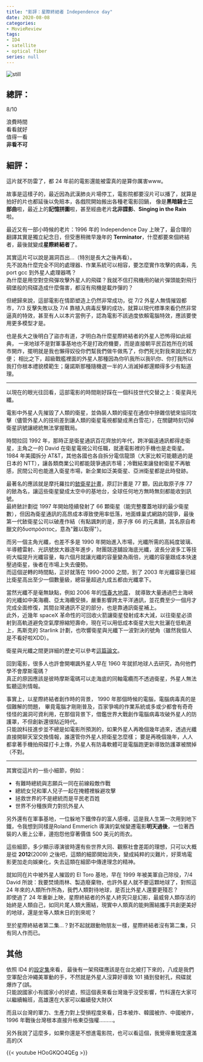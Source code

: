 ```yaml
---
title: "影評：星際終結者 Independence day"
date: 2020-08-08
categories:
- MovieReview
tags:
- ID4
- satellite
- optical fiber
series: null
---
```


![still](/images/movie/independenceday.jpg)

## 總評：

8/10

浪費時間  
看看就好  
值得一看  
**非看不可**  
<!--more-->

## 細評：

這片就不防雷了，都 24 年前的電影還能被雷真的是算你厲害www。

故事是這樣子的，最近因為武漢肺炎片場停工，電影院都要沒片可以播了，就算是拍好的片也都延後以免賠本，各戲院開始搬出各種老電影回鍋，
像是**黑暗騎士三部曲**啦，最近上的**記憶拼圖**啦，甚至經曲老片**北非諜影**、**Singing in the Rain** 啦。

最近又有一部小時候的老片：1996 年的 Independence Day 上映了，最合理的翻譯其實是獨立紀念日，但受惠稍微早幾年的 **Terminator**，什麼都要來個終結者，最後就變成**星際終結者**了。

其實這片可以說是漏洞百出…（特別是長大之後再看）。  
先不說為什麼完全不同的處理器、作業系統可以相容，要怎麼實作攻擊的病毒，先 port gcc 到外星人處理器嗎？  
為什麼是用空對空飛彈攻擊外星人的飛碟？我就不信打飛機用的破片彈頭能對飛行碉堡般的飛碟造成什麼傷害，都沒有飛機是載炸彈的？  

但總歸來說，這部電影在情節塑造上仍然非常成功，從 7/2 外星人無情摧毀都市，7/3 反擊失敗以及 7/4 靠植入病毒反擊的成功，就算以現代標準來看仍然非常逼真的特效，甚至有人以本片當例子，認為電影不該過度依賴電腦特效，應該要使用更多模型才是。

也是長大之後明白了盜亦有道，才明白為什麼星際終結者的外星人恐怖得如此經典，
一來地球不是對軍事基地也不是打政府機要，而是直接朝平民百姓所在的城市開炸，擺明就是我也懶得奴役你們幫我們做牛做馬了，你們死光對我來說比較方便；
相比之下，超級戰艦裡面的外星人那種因為你叭我所以我叭你、你打我所以我打你根本禮貌模範生；薩諾斯那種隨機選一半的人消滅掉都還顯得多少有點道理。

----

以現在的眼光往回看，這部電影的時間剛好踩在一個科技世代交替之上：衛星與光纖。

電影中外星人先摧毀了人類的衛星，並偽裝人類的衛星在通信中摻雜信號來協同攻擊（儘管外星人的技術差到讓人類的衛星電視都變成黑白雪花），在關鍵時刻切掉衛星訊號讓總統無法掌握戰局。

時間拉回 1992 年，那時正是衛星通訊百花齊放的年代，跨洋偏遠通訊都得走衛星，主角之一的 David 在衛星電視公司任職，就連電影裡的手機也是走衛星。  
1984 年美國拆分 AT&T，其他各國也各自拆分電信龍頭（大家比較可能聽過的是日本的 NTT），讓各類商業公司都能競爭通訊市場；冷戰結束讓發射衛星不再敏感，民間公司也能進入衛星市場，新企業如泛美衛星、亞洲衛星都是此時發跡。  

最著名的應該就是摩托羅拉的[銥衛星計畫](https://en.wikipedia.org/wiki/Iridium_satellite_constellation)，原訂計畫是 77 顆，因此取原子序 77 的銥為名，讓這些衛星變成太空中的基地台，全球任何地方無時無刻都能收到訊號。  
最終銥計劃從 1997 年開始陸續發射了 66 顆衛星（能完整覆蓋地球的最少衛星數），但因為衛星通訊的高昂成本導致使用率低落，地面蜂巢式網路的競爭，最後第一代銥衛星公司以破產作結（有點諷刺的是，原子序 66 的元素鏑，其名原自希臘文的δυσπρόσιτος，意為"難以取得"）。

而另一個主角光纖，也差不多是 1990 年開始進入市場，光纖所需的高純度玻璃、半導體雷射、光訊號放大器逐年進步，財團競逐舖設海底光纖，波長分波多工等技術大幅提升光纖容量，每六個月就讓光纖的容量變為兩倍，光纖的容量跟成本快速壓過衛星，後者在市場上失去優勢。  
而這個逆轉的時間點，正好就落在 1990-2000 之間，到了 2003 年光纖容量已經比衛星高出至少一個數量級，總容量超過九成五都由光纖拿下。

當然光纖不是毫無缺點，例如 2006 年的[恆春大地震](https://en.wikipedia.org/wiki/2006_Hengchun_earthquakes)，
就導致大量通過巴士海峽的光纖如中美海纜、亞太海纜受損，嚴重影響跨太平洋通訊，並花費至少一個月才完成全面修復，其間台灣通訊不足的部分，也是靠通訊衛星補上。  
此外，近幾年 spaceX 革命性的可回收火箭讓衛星發射成本大減，以往衛星必須射到高軌道避免空氣摩擦縮短壽命，現在可以用低成本衛星大批大批灑在低軌道上，馬斯克的 Starlink 計劃，也吹響衛星與光纖下一波對決的號角（雖然我個人是不看好啦XDD）。

衛星與光纖之間更詳細的歷史可以參考[這篇論文](https://www.researchgate.net/publication/227658124_International_Competition_Between_Satellite_and_Fiber_Optic_Carriers_A_Geographic_Perspective)。

回到電影，很多人也許會開嘲諷外星人早在 1960 年就抓地球人去研究，為何他們學不會摩斯電碼？  
真正的原因應該是彼時摩斯電碼可以走海底的同軸電纜而不透過衛星，外星人無法監聽這則情報。

事實上，以星際終結者創作時的背景， 1990 年那個時候的電腦，電腦病毒真的是個難解的問題，
畢竟電腦才剛剛普及，百家爭鳴的作業系統或多或少都會有奇奇怪怪的漏洞可資利用，在那個背景下，借鑑世界大戰創作電腦病毒攻破外星人的防護罩，不但創新還很貼近時代。  
只能說科技進步並不總是如電影所預測的，如果外星人再晚個幾年過來，透過光纖直接開聊天室交換情報，誰還管你外星人把衛星怎麼樣；
要是再晚個幾年，人人都拿著手機拍飛碟打卡上傳，外星人有防毒軟體可是電腦跑更新導致防護罩被關掉（不對。

----

其實從這片的一些小細節，例如：

* 有難時總統與志願兵一同在前線殺敵作戰
* 總統女兒和軍人兒子一起在掩體裡躲避攻擊
* 拯救世界的不是總統而是平民老百姓
* 世界不分種族齊力對抗外星人

另外還有在軍事基地，一位躲地下鐵倖存的富人感嘆，這是我人生第一次用到地下鐵，令我想到同樣是Roland Emmerich 導演的氣候變遷電影**明天過後**，一位著西裝的人衝上公車，邊抱怨他穿著價值 500 美元的雨衣。

這些細節，多少顯示導演彼時還有些世界大同、觀察社會差距的理想，只可以大概是從 **2012**(2009) 之後吧，這類的細節開始消失，變成純粹的災難片，好萊塢電影更加走向娛樂化，失去這類在細節中傳達理念的精神。

就如同在片中被外星人摧毀的 El Toro 基地，早在 1999 年被美軍自己除役，7/4 David 所說：我要焚燒雨林、製造廢棄物，也許外星人就不要這顆地球了，對照這 24 年來的人類所作所為，我們人類對待地球，是否比外星人還要更殘忍？  
即使過了 24 年重新上映，星際終結者的外星人終究只是幻影，最威脅人類存活的始終是人類自己，如同片尾人類大團結，現實中人類真的能夠團結攜手共創更美好的地球，還是坐等人類末日的到來呢？  

至於星際終結者第二集…？對不起就跟動物朋友一樣，星際終結者沒有第二集，只有同人作而已。

## 其他

依照 ID4 的[設定集](https://independenceday.fandom.com/wiki/War_of_1996)來看，
最後有一架飛碟應該是在台北被打下來的，八成是我們空軍配合沖繩美軍動的手，不然就是外星人沒算好導致 101 捅到發射孔，飛碟就爆炸了(誤。  
只能說國家小有國家小的好處，照這個表來看台灣幾乎沒受影響，竹科還在大家可以繼續輪班，高雄還在大家可以繼續發大財(X  

而且以台灣的軍力、生產力對上受損程度來看，日本被炸、韓國被炸、中國被炸，1996 年戰後台灣根本直接升格東亞強權………。  

另外我說了這麼多，如果你還是不想進電影院，也可以看這個，我覺得重現度還滿高的(X

{{< youtube HOoGKQO4QEg >}}